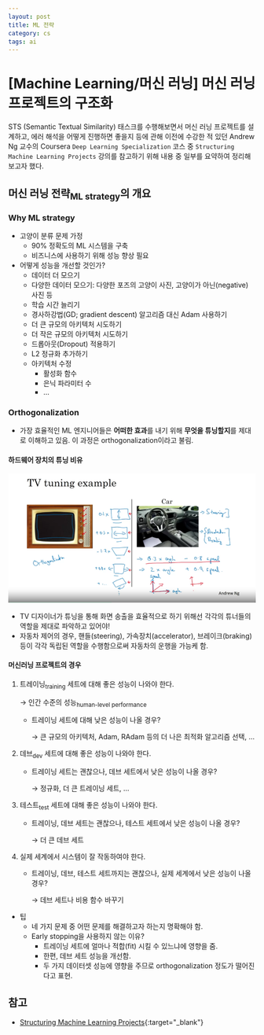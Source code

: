 ```yaml
---
layout: post
title: ML 전략
category: cs
tags: ai
---
```


# [Machine Learning/머신 러닝] 머신 러닝 프로젝트의 구조화

STS (Semantic Textual Similarity) 태스크를 수행해보면서 머신 러닝 프로젝트를 설계하고, 에러 해석을 어떻게 진행하면 좋을지 등에 관해 이전에 수강한 적 있던 Andrew Ng 교수의 Coursera `Deep Learning Specialization` 코스 중 `Structuring Machine Learning Projects` 강의를 참고하기 위해 내용 중 일부를 요약하여 정리해보고자 했다.

## 머신 러닝 전략<sub>ML strategy</sub>의 개요

### Why ML strategy

- 고양이 분류 문제 가정
    - 90% 정확도의 ML 시스템을 구축
    - 비즈니스에 사용하기 위해 성능 향상 필요
- 어떻게 성능을 개선할 것인가?
    - 데이터 더 모으기
    - 다양한 데이터 모으기: 다양한 포즈의 고양이 사진, 고양이가 아닌(negative) 사진 등
    - 학습 시간 늘리기
    - 경사하강법(GD; gradient descent) 알고리즘 대신 Adam 사용하기
    - 더 큰 규모의 아키텍처 시도하기
    - 더 작은 규모의 아키텍처 시도하기
    - 드롭아웃(Dropout) 적용하기
    - L2 정규화 추가하기
    - 아키텍처 수정
        - 활성화 함수
        - 은닉 파라미터 수
        - …

### Orthogonalization

- 가장 효율적인 ML 엔지니어들은 **어떠한 효과**를 내기 위해 **무엇을 튜닝할지**를 제대로 이해하고 있음. 이 과정은 orthogonalization이라고 불림.

#### 하드웨어 장치의 튜닝 비유

![2023-04-13-ml-strategy-fig1](../../../assets/img/ml-strategy/2023-04-13-ml-strategy-fig1.png)

- TV 디자이너가 튜닝을 통해 화면 송출을 효율적으로 하기 위해선 각각의 튜너들의 역할을 제대로 파악하고 있어야!
- 자동차 제어의 경우, 핸들(steering), 가속장치(accelerator), 브레이크(braking) 등이 각각 독립된 역할을 수행함으로써 자동차의 운행을 가능케 함.

#### 머신러닝 프로젝트의 경우

1. 트레이닝<sub>training</sub> 세트에 대해 좋은 성능이 나와야 한다.
    
    → 인간 수준의 성능<sub>human-level performance</sub>
    
    - 트레이닝 세트에 대해 낮은 성능이 나올 경우?
        
        → 큰 규모의 아키텍처, Adam, RAdam 등의 더 나은 최적화 알고리즘 선택, …
        
2. 데브<sub>dev</sub> 세트에 대해 좋은 성능이 나와야 한다.
    - 트레이닝 세트는 괜찮으나, 데브 세트에서 낮은 성능이 나올 경우?
        
        → 정규화, 더 큰 트레이닝 세트, …
        
3. 테스트<sub>test</sub> 세트에 대해 좋은 성능이 나와야 한다.
    - 트레이닝, 데브 세트는 괜찮으나, 테스트 세트에서 낮은 성능이 나올 경우?
        
        → 더 큰 데브 세트
        
4. 실제 세계에서 시스템이 잘 작동하여야 한다.
    - 트레이닝, 데브, 테스트 세트까지는 괜찮으나, 실제 세계에서 낮은 성능이 나올 경우?
        
        → 데브 세트나 비용 함수 바꾸기
        
- 팁
    - 네 가지 문제 중 어떤 문제를 해결하고자 하는지 명확해야 함.
    - Early stopping을 사용하지 않는 이유?
        - 트레이닝 세트에 얼마나 적합(fit) 시킬 수 있느냐에 영향을 줌.
        - 한편, 데브 세트 성능을 개선함.
        - 두 가지 데이터셋 성능에 영향을 주므로 orthogonalization 정도가 떨어진다고 표현.

## 참고
- [Structuring Machine Learning Projects](https://www.coursera.org/learn/machine-learning-projects/home/week/1){:target="_blank"}